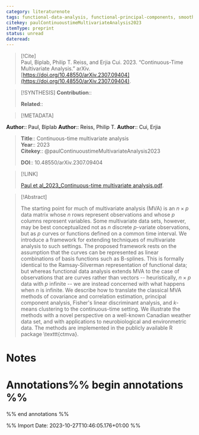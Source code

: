 ```yaml
---
category: literaturenote
tags: functional-data-analysis, functional-principal-components, smoothing-splines
citekey: paulContinuoustimeMultivariateAnalysis2023
itemType: preprint
status: unread  
dateread:  
---
```


> [!Cite]  
> Paul, Biplab, Philip T. Reiss, and Erjia Cui. 2023. “Continuous-Time Multivariate Analysis.” arXiv. [https://doi.org/10.48550/arXiv.2307.09404](https://doi.org/10.48550/arXiv.2307.09404).

> [!SYNTHESIS] 
>**Contribution**::
>
>**Related**:: 
>

> [!METADATA]  
>
**Author**:: Paul, Biplab
**Author**:: Reiss, Philip T.
**Author**:: Cui, Erjia<br>
> **Title**:: Continuous-time multivariate analysis    
> **Year**:: 2023     
> **Citekey**:: @paulContinuoustimeMultivariateAnalysis2023    
>    
>    
>     
>    
>    
>     
>    
>**DOI**:: 10.48550/arXiv.2307.09404    
>

> [!LINK] 
>
> [Paul et al_2023_Continuous-time multivariate analysis.pdf](file:///Users/steven/Library/CloudStorage/GoogleDrive-steven.golovkine@ul.ie/My%20Drive/bibliography/arXiv/2023/Paul%20et%20al_2023_Continuous-time%20multivariate%20analysis.pdf).

>[!Abstract]
>
>The starting point for much of multivariate analysis (MVA) is an $n\times p$ data matrix whose $n$ rows represent observations and whose $p$ columns represent variables. Some multivariate data sets, however, may be best conceptualized not as $n$ discrete $p$-variate observations, but as $p$ curves or functions defined on a common time interval. We introduce a framework for extending techniques of multivariate analysis to such settings. The proposed framework rests on the assumption that the curves can be represented as linear combinations of basis functions such as B-splines. This is formally identical to the Ramsay-Silverman representation of functional data; but whereas functional data analysis extends MVA to the case of observations that are curves rather than vectors -- heuristically, $n\times p$ data with $p$ infinite -- we are instead concerned with what happens when $n$ is infinite. We describe how to translate the classical MVA methods of covariance and correlation estimation, principal component analysis, Fisher's linear discriminant analysis, and $k$-means clustering to the continuous-time setting. We illustrate the methods with a novel perspective on a well-known Canadian weather data set, and with applications to neurobiological and environmetric data. The methods are implemented in the publicly available R package \texttt{ctmva}.
>>


# Notes<br>
# Annotations%% begin annotations %%  
 
  
%% end annotations %%

%% Import Date: 2023-10-27T10:46:05.176+01:00 %%
